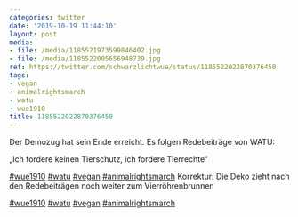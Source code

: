 ```yaml
---
categories: twitter
date: '2019-10-19 11:44:10'
layout: post
media:
- file: /media/1185521973599846402.jpg
- file: /media/1185522005656948739.jpg
ref: https://twitter.com/schwarzlichtwue/status/1185522022870376450
tags:
- vegan
- animalrightsmarch
- watu
- wue1910
title: 1185522022870376450
---
```

Der Demozug hat sein Ende erreicht. Es folgen Redebeiträge von WATU:



„Ich fordere keinen Tierschutz, ich fordere Tierrechte“

[#wue1910](/t/wue1910) [#watu](/t/watu) [#vegan](/t/vegan) [#animalrightsmarch](/t/animalrightsmarch) 
Korrektur: Die Deko zieht nach den Redebeiträgen noch weiter zum Vierröhrenbrunnen

[#wue1910](/t/wue1910) [#watu](/t/watu) [#vegan](/t/vegan) [#animalrightsmarch](/t/animalrightsmarch)